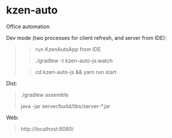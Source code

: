 # kzen-auto
Office automation

Dev mode (two processes for client refresh, and server from IDE):
> > run KzenAutoApp from IDE
>
> > ./gradlew -t kzen-auto-js:watch
>
> > cd kzen-auto-js && yarn run start


Dist:
> ./gradlew assemble
>
> java -jar server/build/libs/server-*.jar

Web:
> http://localhost:8080/